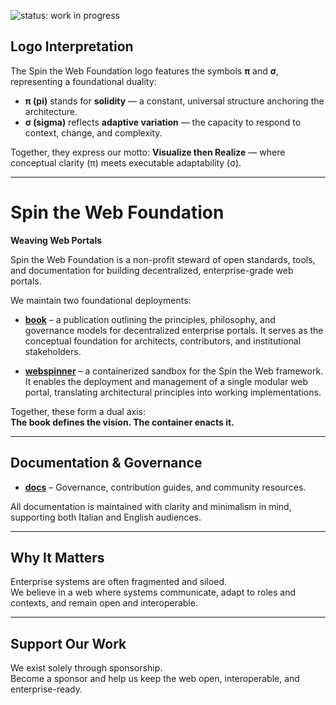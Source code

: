 ![status: work in progress](https://img.shields.io/badge/status-WIP-yellow)

## Logo Interpretation  
The Spin the Web Foundation logo features the symbols **π** and **σ**, representing a foundational duality:

- **π (pi)** stands for **solidity** — a constant, universal structure anchoring the architecture.  
- **σ (sigma)** reflects **adaptive variation** — the capacity to respond to context, change, and complexity.

Together, they express our motto: **Visualize then Realize** — where conceptual clarity (π) meets executable adaptability (σ).

---

# Spin the Web Foundation  
**Weaving Web Portals**

Spin the Web Foundation is a non-profit steward of open standards, tools, and documentation for building decentralized, enterprise-grade web portals.

We maintain two foundational deployments:

- [**book**](https://github.com/spintheweb/book) – a publication outlining the principles, philosophy, and governance models for decentralized enterprise portals. It serves as the conceptual foundation for architects, contributors, and institutional stakeholders.

- [**webspinner**](https://github.com/spintheweb/webspinner) – a containerized sandbox for the Spin the Web framework. It enables the deployment and management of a single modular web portal, translating architectural principles into working implementations.

Together, these form a dual axis:  
**The book defines the vision. The container enacts it.**

---

## Documentation & Governance  
- [**docs**](https://github.com/spintheweb/docs) – Governance, contribution guides, and community resources.

All documentation is maintained with clarity and minimalism in mind, supporting both Italian and English audiences.

---

## Why It Matters  
Enterprise systems are often fragmented and siloed.  
We believe in a web where systems communicate, adapt to roles and contexts, and remain open and interoperable.

---

## Support Our Work  
We exist solely through sponsorship.  
Become a sponsor and help us keep the web open, interoperable, and enterprise-ready.
